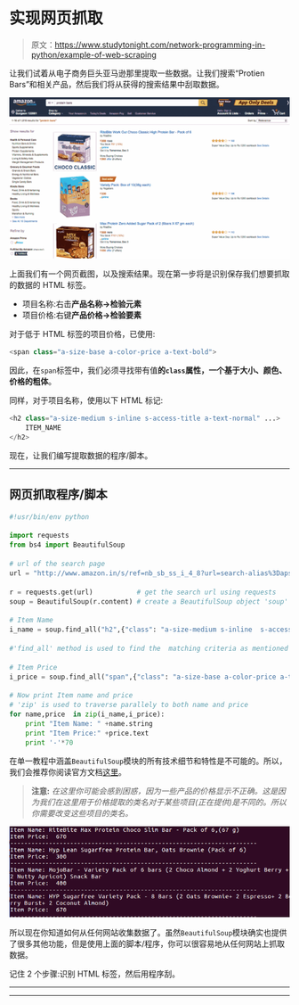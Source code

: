 # 实现网页抓取

> 原文：<https://www.studytonight.com/network-programming-in-python/example-of-web-scraping>

让我们试着从电子商务巨头亚马逊那里提取一些数据。让我们搜索“Protien Bars”和相关产品，然后我们将从获得的搜索结果中刮取数据。

![Example of Web Scraping](img/1235ea7598d4d1c7fd21875c81685070.png)

上面我们有一个网页截图，以及搜索结果。现在第一步将是识别保存我们想要抓取的数据的 HTML 标签。

*   项目名称:右击**产品名称→检验元素**
*   项目价格:右键**产品价格→检验要素**

对于低于 HTML 标签的项目价格，已使用:

```py
<span class="a-size-base a-color-price a-text-bold">
```

因此，在`span`标签中，我们必须寻找带有值**的`class`属性，一个基于大小、颜色、价格的粗体**。

同样，对于项目名称，使用以下 HTML 标记:

```py
<h2 class="a-size-medium s-inline s-access-title a-text-normal" ...>
    ITEM_NAME
</h2>
```

现在，让我们编写提取数据的程序/脚本。

* * *

## 网页抓取程序/脚本

```py
#!usr/bin/env python

import requests
from bs4 import BeautifulSoup

# url of the search page
url = "http://www.amazon.in/s/ref=nb_sb_ss_i_4_8?url=search-alias%3Daps&field-keywords=protein+bars&sprefix=protein+%2Caps%2C718&crid=1SW4WFJE8O22T&rh=i%3Aaps%2Ck%3Aprotein+bars"

r = requests.get(url)			# get the search url using requests
soup = BeautifulSoup(r.content)	# create a BeautifulSoup object 'soup' of the content

# Item Name
i_name = soup.find_all("h2",{"class": "a-size-medium s-inline  s-access-title  a-text-normal"})

#'find_all' method is used to find the  matching criteria as mentioned in parenthesis

# Item Price
i_price = soup.find_all("span",{"class": "a-size-base a-color-price a-text-bold"})

# Now print Item name and price
# 'zip' is used to traverse parallely to both name and price
for name,price  in zip(i_name,i_price):
	print "Item Name: " +name.string
	print "Item Price:" +price.text
	print '-'*70
```

在单一教程中涵盖`BeautifulSoup`模块的所有技术细节和特性是不可能的。所以，我们会推荐你阅读官方文档[这里](https://www.crummy.com/software/BeautifulSoup/bs4/doc/)。

> **注意:** *在这里你可能会感到困惑，因为一些产品的价格显示不正确。这是因为我们在这里用于价格提取的类名对于某些项目(正在提供)是不同的。所以你需要改变这些项目的类名。*

![Example of Web Scraping](img/a466ca38b1a5bdf7a7c9e9676009577e.png)

所以现在你知道如何从任何网站收集数据了。虽然`BeautifulSoup`模块确实也提供了很多其他功能，但是使用上面的脚本/程序，你可以很容易地从任何网站上抓取数据。

记住 2 个步骤:识别 HTML 标签，然后用程序刮。

* * *

* * *